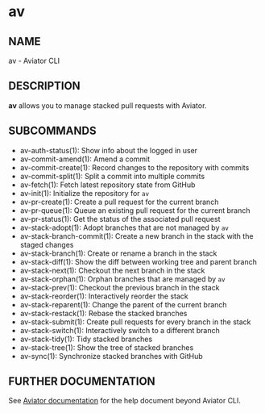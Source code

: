# av

## NAME

av - Aviator CLI

## DESCRIPTION

**av** allows you to manage stacked pull requests with Aviator.

## SUBCOMMANDS

- av-auth-status(1): Show info about the logged in user
- av-commit-amend(1): Amend a commit
- av-commit-create(1): Record changes to the repository with commits
- av-commit-split(1): Split a commit into multiple commits
- av-fetch(1): Fetch latest repository state from GitHub
- av-init(1): Initialize the repository for `av`
- av-pr-create(1): Create a pull request for the current branch
- av-pr-queue(1): Queue an existing pull request for the current branch
- av-pr-status(1): Get the status of the associated pull request
- av-stack-adopt(1): Adopt branches that are not managed by `av`
- av-stack-branch-commit(1): Create a new branch in the stack with the staged changes
- av-stack-branch(1): Create or rename a branch in the stack
- av-stack-diff(1): Show the diff between working tree and parent branch
- av-stack-next(1): Checkout the next branch in the stack
- av-stack-orphan(1): Orphan branches that are managed by `av`
- av-stack-prev(1): Checkout the previous branch in the stack
- av-stack-reorder(1): Interactively reorder the stack
- av-stack-reparent(1): Change the parent of the current branch
- av-stack-restack(1): Rebase the stacked branches
- av-stack-submit(1): Create pull requests for every branch in the stack
- av-stack-switch(1): Interactively switch to a different branch
- av-stack-tidy(1): Tidy stacked branches
- av-stack-tree(1): Show the tree of stacked branches
- av-sync(1): Synchronize stacked branches with GitHub

## FURTHER DOCUMENTATION

See [Aviator documentation](https://docs.aviator.co) for the help document
beyond Aviator CLI.
